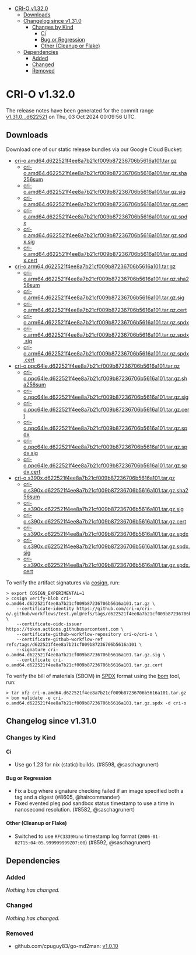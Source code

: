 - [CRI-O v1.32.0](#cri-o-v1320)
  - [Downloads](#downloads)
  - [Changelog since v1.31.0](#changelog-since-v1310)
    - [Changes by Kind](#changes-by-kind)
      - [Ci](#ci)
      - [Bug or Regression](#bug-or-regression)
      - [Other (Cleanup or Flake)](#other-cleanup-or-flake)
  - [Dependencies](#dependencies)
    - [Added](#added)
    - [Changed](#changed)
    - [Removed](#removed)

# CRI-O v1.32.0

The release notes have been generated for the commit range
[v1.31.0...d622521](https://github.com/cri-o/cri-o/compare/v1.31.0...v1.32.0) on Thu, 03 Oct 2024 00:09:56 UTC.

## Downloads

Download one of our static release bundles via our Google Cloud Bucket:

- [cri-o.amd64.d622521f4ee8a7b21cf009b87236706b5616a101.tar.gz](https://storage.googleapis.com/cri-o/artifacts/cri-o.amd64.d622521f4ee8a7b21cf009b87236706b5616a101.tar.gz)
  - [cri-o.amd64.d622521f4ee8a7b21cf009b87236706b5616a101.tar.gz.sha256sum](https://storage.googleapis.com/cri-o/artifacts/cri-o.amd64.d622521f4ee8a7b21cf009b87236706b5616a101.tar.gz.sha256sum)
  - [cri-o.amd64.d622521f4ee8a7b21cf009b87236706b5616a101.tar.gz.sig](https://storage.googleapis.com/cri-o/artifacts/cri-o.amd64.d622521f4ee8a7b21cf009b87236706b5616a101.tar.gz.sig)
  - [cri-o.amd64.d622521f4ee8a7b21cf009b87236706b5616a101.tar.gz.cert](https://storage.googleapis.com/cri-o/artifacts/cri-o.amd64.d622521f4ee8a7b21cf009b87236706b5616a101.tar.gz.cert)
  - [cri-o.amd64.d622521f4ee8a7b21cf009b87236706b5616a101.tar.gz.spdx](https://storage.googleapis.com/cri-o/artifacts/cri-o.amd64.d622521f4ee8a7b21cf009b87236706b5616a101.tar.gz.spdx)
  - [cri-o.amd64.d622521f4ee8a7b21cf009b87236706b5616a101.tar.gz.spdx.sig](https://storage.googleapis.com/cri-o/artifacts/cri-o.amd64.d622521f4ee8a7b21cf009b87236706b5616a101.tar.gz.spdx.sig)
  - [cri-o.amd64.d622521f4ee8a7b21cf009b87236706b5616a101.tar.gz.spdx.cert](https://storage.googleapis.com/cri-o/artifacts/cri-o.amd64.d622521f4ee8a7b21cf009b87236706b5616a101.tar.gz.spdx.cert)
- [cri-o.arm64.d622521f4ee8a7b21cf009b87236706b5616a101.tar.gz](https://storage.googleapis.com/cri-o/artifacts/cri-o.arm64.d622521f4ee8a7b21cf009b87236706b5616a101.tar.gz)
  - [cri-o.arm64.d622521f4ee8a7b21cf009b87236706b5616a101.tar.gz.sha256sum](https://storage.googleapis.com/cri-o/artifacts/cri-o.arm64.d622521f4ee8a7b21cf009b87236706b5616a101.tar.gz.sha256sum)
  - [cri-o.arm64.d622521f4ee8a7b21cf009b87236706b5616a101.tar.gz.sig](https://storage.googleapis.com/cri-o/artifacts/cri-o.arm64.d622521f4ee8a7b21cf009b87236706b5616a101.tar.gz.sig)
  - [cri-o.arm64.d622521f4ee8a7b21cf009b87236706b5616a101.tar.gz.cert](https://storage.googleapis.com/cri-o/artifacts/cri-o.arm64.d622521f4ee8a7b21cf009b87236706b5616a101.tar.gz.cert)
  - [cri-o.arm64.d622521f4ee8a7b21cf009b87236706b5616a101.tar.gz.spdx](https://storage.googleapis.com/cri-o/artifacts/cri-o.arm64.d622521f4ee8a7b21cf009b87236706b5616a101.tar.gz.spdx)
  - [cri-o.arm64.d622521f4ee8a7b21cf009b87236706b5616a101.tar.gz.spdx.sig](https://storage.googleapis.com/cri-o/artifacts/cri-o.arm64.d622521f4ee8a7b21cf009b87236706b5616a101.tar.gz.spdx.sig)
  - [cri-o.arm64.d622521f4ee8a7b21cf009b87236706b5616a101.tar.gz.spdx.cert](https://storage.googleapis.com/cri-o/artifacts/cri-o.arm64.d622521f4ee8a7b21cf009b87236706b5616a101.tar.gz.spdx.cert)
- [cri-o.ppc64le.d622521f4ee8a7b21cf009b87236706b5616a101.tar.gz](https://storage.googleapis.com/cri-o/artifacts/cri-o.ppc64le.d622521f4ee8a7b21cf009b87236706b5616a101.tar.gz)
  - [cri-o.ppc64le.d622521f4ee8a7b21cf009b87236706b5616a101.tar.gz.sha256sum](https://storage.googleapis.com/cri-o/artifacts/cri-o.ppc64le.d622521f4ee8a7b21cf009b87236706b5616a101.tar.gz.sha256sum)
  - [cri-o.ppc64le.d622521f4ee8a7b21cf009b87236706b5616a101.tar.gz.sig](https://storage.googleapis.com/cri-o/artifacts/cri-o.ppc64le.d622521f4ee8a7b21cf009b87236706b5616a101.tar.gz.sig)
  - [cri-o.ppc64le.d622521f4ee8a7b21cf009b87236706b5616a101.tar.gz.cert](https://storage.googleapis.com/cri-o/artifacts/cri-o.ppc64le.d622521f4ee8a7b21cf009b87236706b5616a101.tar.gz.cert)
  - [cri-o.ppc64le.d622521f4ee8a7b21cf009b87236706b5616a101.tar.gz.spdx](https://storage.googleapis.com/cri-o/artifacts/cri-o.ppc64le.d622521f4ee8a7b21cf009b87236706b5616a101.tar.gz.spdx)
  - [cri-o.ppc64le.d622521f4ee8a7b21cf009b87236706b5616a101.tar.gz.spdx.sig](https://storage.googleapis.com/cri-o/artifacts/cri-o.ppc64le.d622521f4ee8a7b21cf009b87236706b5616a101.tar.gz.spdx.sig)
  - [cri-o.ppc64le.d622521f4ee8a7b21cf009b87236706b5616a101.tar.gz.spdx.cert](https://storage.googleapis.com/cri-o/artifacts/cri-o.ppc64le.d622521f4ee8a7b21cf009b87236706b5616a101.tar.gz.spdx.cert)
- [cri-o.s390x.d622521f4ee8a7b21cf009b87236706b5616a101.tar.gz](https://storage.googleapis.com/cri-o/artifacts/cri-o.s390x.d622521f4ee8a7b21cf009b87236706b5616a101.tar.gz)
  - [cri-o.s390x.d622521f4ee8a7b21cf009b87236706b5616a101.tar.gz.sha256sum](https://storage.googleapis.com/cri-o/artifacts/cri-o.s390x.d622521f4ee8a7b21cf009b87236706b5616a101.tar.gz.sha256sum)
  - [cri-o.s390x.d622521f4ee8a7b21cf009b87236706b5616a101.tar.gz.sig](https://storage.googleapis.com/cri-o/artifacts/cri-o.s390x.d622521f4ee8a7b21cf009b87236706b5616a101.tar.gz.sig)
  - [cri-o.s390x.d622521f4ee8a7b21cf009b87236706b5616a101.tar.gz.cert](https://storage.googleapis.com/cri-o/artifacts/cri-o.s390x.d622521f4ee8a7b21cf009b87236706b5616a101.tar.gz.cert)
  - [cri-o.s390x.d622521f4ee8a7b21cf009b87236706b5616a101.tar.gz.spdx](https://storage.googleapis.com/cri-o/artifacts/cri-o.s390x.d622521f4ee8a7b21cf009b87236706b5616a101.tar.gz.spdx)
  - [cri-o.s390x.d622521f4ee8a7b21cf009b87236706b5616a101.tar.gz.spdx.sig](https://storage.googleapis.com/cri-o/artifacts/cri-o.s390x.d622521f4ee8a7b21cf009b87236706b5616a101.tar.gz.spdx.sig)
  - [cri-o.s390x.d622521f4ee8a7b21cf009b87236706b5616a101.tar.gz.spdx.cert](https://storage.googleapis.com/cri-o/artifacts/cri-o.s390x.d622521f4ee8a7b21cf009b87236706b5616a101.tar.gz.spdx.cert)

To verify the artifact signatures via [cosign](https://github.com/sigstore/cosign), run:

```console
> export COSIGN_EXPERIMENTAL=1
> cosign verify-blob cri-o.amd64.d622521f4ee8a7b21cf009b87236706b5616a101.tar.gz \
    --certificate-identity https://github.com/cri-o/cri-o/.github/workflows/test.yml@refs/tags/d622521f4ee8a7b21cf009b87236706b5616a101 \
    --certificate-oidc-issuer https://token.actions.githubusercontent.com \
    --certificate-github-workflow-repository cri-o/cri-o \
    --certificate-github-workflow-ref refs/tags/d622521f4ee8a7b21cf009b87236706b5616a101 \
    --signature cri-o.amd64.d622521f4ee8a7b21cf009b87236706b5616a101.tar.gz.sig \
    --certificate cri-o.amd64.d622521f4ee8a7b21cf009b87236706b5616a101.tar.gz.cert
```

To verify the bill of materials (SBOM) in [SPDX](https://spdx.org) format using the [bom](https://sigs.k8s.io/bom) tool, run:

```console
> tar xfz cri-o.amd64.d622521f4ee8a7b21cf009b87236706b5616a101.tar.gz
> bom validate -e cri-o.amd64.d622521f4ee8a7b21cf009b87236706b5616a101.tar.gz.spdx -d cri-o
```

## Changelog since v1.31.0

### Changes by Kind

#### Ci
 - Use go 1.23 for nix (static) builds. (#8598, @saschagrunert)

#### Bug or Regression
 - Fix a bug where signature checking failed if an image specified both a tag and a digest (#8605, @haircommander)
 - Fixed evented pleg pod sandbox status timestamp to use a time in nanosecond resolution. (#8582, @saschagrunert)

#### Other (Cleanup or Flake)
 - Switched to use `RFC3339Nano` timestamp log format (`2006-01-02T15:04:05.999999999Z07:00`) (#8592, @saschagrunert)

## Dependencies

### Added
_Nothing has changed._

### Changed
_Nothing has changed._

### Removed
- github.com/cpuguy83/go-md2man: [v1.0.10](https://github.com/cpuguy83/go-md2man/tree/v1.0.10)
